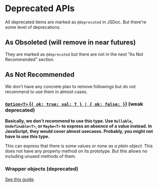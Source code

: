 # Deprecated APIs

All deprecated items are marked as `@deprecated` in JSDoc.
But there're some level of deprecations.


## As Obsoleted (will remove in near futures)

They are marked as `@deprecated` but there are not in the next "As Not Recommended" section.


## As Not Recommended

We don't have any concrete plan to remove followings but do not recommend to use them in almost cases.


###  [`Option<T>` (`{ ok: true; val: T } | { ok: false; }`)](../docs/public_api_list.md#plainoption) (weak deprecated)

**Basically, we don't recommend to use this type. Use `Nullable`, `Undefinable<T>`, or `Maybe<T>` to express an absence of a value instead. In JavaScript, they would cover almost usecases. Probably, you might not have to use this type.**

This can express that there is some values or none _as a plain object_.
This does not have any property method on its prototype. But this allows no including unused methods of them.


### Wrapper objects (deprecated)

[See this guide](./wrapper_objects.md).
